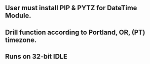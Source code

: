 
## User must install PIP & PYTZ for DateTime Module.

## Drill function according to Portland, OR, (PT) timezone.

## Runs on 32-bit IDLE